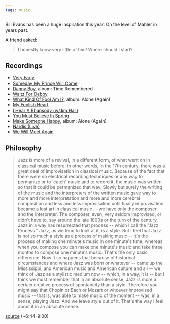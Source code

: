 ```yaml
---
tags: music
---
```


Bill Evans has been a huge inspiration this year. On the level of Mahler in years past.

A friend asked:

> I honestly know very little of him! Where should I start?

## Recordings

- [Very Early](https://www.youtube.com/watch?v=Q5txLDH7kkE)
- [Someday My Prince Will Come](https://www.youtube.com/watch?v=EaCzgfIPmsk)
- [Danny Boy](https://www.youtube.com/watch?v=Ie072W4L-iE), album: Time Remembered
- [Waltz For Debby](https://youtu.be/uXs1kT9sR5A)
- [What Kind Of Fool Am I?](https://www.youtube.com/watch?v=L8tIDmdkSXM), album: Alone (Again)
- [My Foolish Heart](https://youtu.be/27Rpe4U57uE)
- [I Hear A Rhapsody (w/Jim Hall)](https://www.youtube.com/watch?v=myUuXffyu_k)
- [You Must Believe In Spring](https://www.youtube.com/watch?v=FTlKzkdtW9I)
- [Make Someone Happy](https://www.youtube.com/watch?v=o8irm3hxIbs), album: Alone (Again)
- [Nardis (Live)](https://www.youtube.com/watch?v=_Vglbknf1D4)
- [We Will Meet Again](https://www.youtube.com/watch?v=tgltKizovjg)

## Philosophy

> Jazz is more of a revival, in a different form, of what went on in classical music before; in other words, in the 17th century, there was a great deal of improvisation in classical music. Because of the fact that there were no electrical recording techniques or any way to permanize or to 'catch' music and to record it, the music was written so that it could be permanized that way. Slowly but surely the writing of the music and the interpreters of the written music gave way to more and more interpretation and more and more cerebral composition and less and less improvisation until finally improvisation became a lost art in classical music -- we have only the composer and the interpreter. The composer, even, very seldom improvised, or didn't have to, say around the late 1800s or the turn of the century. Jazz in a way has resurrected that process -- which I call the "Jazz Process." Jazz, as we tend to look at it, is a style. But I feel that Jazz is not so much a style as a process of making music -- it's the process of making one minute's music in one minute's time; whereas when you compose you can make one minute's music and take three months to compose one minute's music. That's the only basic difference. Now it so happens that because of historical circumstances and where Jazz was born or whatever -- came up the Mississippi, and American music and American culture and all -- we think of Jazz as a stylistic medium now -- which, in a way, it is -- but I think we must remember that in an absolute sense, Jazz is more a certain creative process of spontaneity than a style. Therefore you might say that Chopin or Bach or Mozart or whoever improvised music -- that is, was able to make music of the moment -- was, in a sense, playing Jazz. And we leave style out of it. That's the way I feel about it in an absolute sense.

[source](https://www.youtube.com/watch?v=ie3sglFcum4) (~6:44-9:00)
